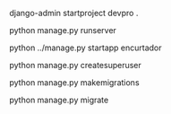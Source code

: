 django-admin startproject devpro .

python manage.py runserver

python ../manage.py startapp encurtador

python manage.py createsuperuser

python manage.py makemigrations
 
python manage.py migrate
